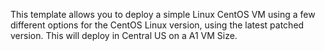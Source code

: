 This template allows you to deploy a simple Linux CentOS VM using a few different options for the CentOS Linux version, using the latest patched version. This will deploy in Central US on a A1 VM Size.
